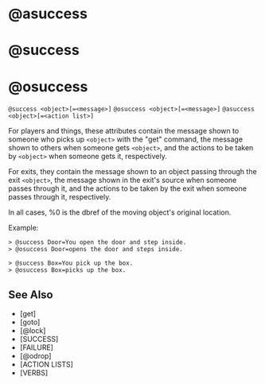 # @asuccess
# @success
# @osuccess
`@success <object>[=<message>]`
`@osuccess <object>[=<message>]`
`@asuccess <object>[=<action list>]`

For players and things, these attributes contain the message shown to someone who picks up `<object>` with the "get" command, the message shown to others when someone gets `<object>`, and the actions to be taken by `<object>` when someone gets it, respectively.

For exits, they contain the message shown to an object passing through the exit `<object>`, the message shown in the exit's source when someone passes through it, and the actions to be taken by the exit when someone passes through it, respectively.

In all cases, %0 is the dbref of the moving object's original location.

Example:
```
> @success Door=You open the door and step inside.
> @osuccess Door=opens the door and steps inside.
```

```
> @success Box=You pick up the box.
> @osuccess Box=picks up the box.
```


## See Also
- [get]
- [goto]
- [@lock]
- [SUCCESS]
- [FAILURE]
- [@odrop]
- [ACTION LISTS]
- [VERBS]

